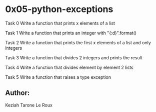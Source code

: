 # 0x05-python-exceptions

Task 0
Write a function that prints x elements of a list

Task 1
Write a function that prints an integer with "{:d}".format()

Task 2
Write a function that prints the first x elements of a list and only integers

Task 3
Write a function that divides 2 integers and prints the result

Task 4
Write a function that divides element by element 2 lists

Task 5
Write a function that raises a type exception

## Author:
Keziah Tarone Le Roux
